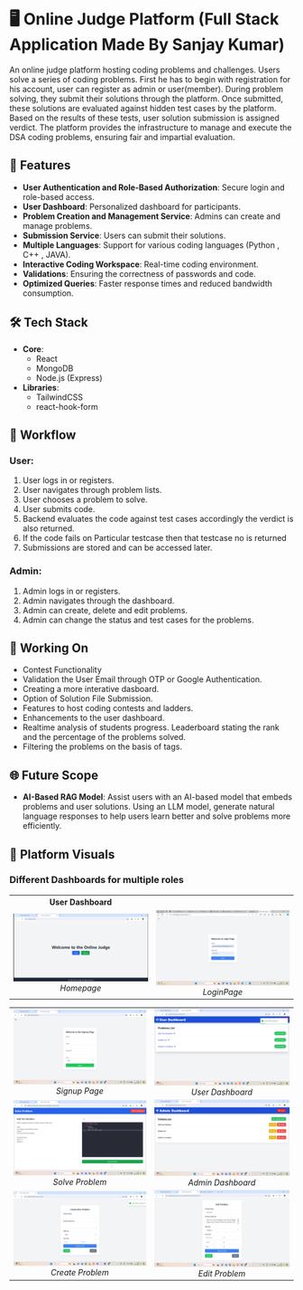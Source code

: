 # 🖥️ Online Judge Platform (Full Stack Application Made By Sanjay Kumar)

An online judge platform hosting coding problems and challenges. Users solve a series of coding problems. First he has to begin with registration for his account, user can register as admin or user(member). During problem solving, they submit their solutions through the platform. Once submitted, these solutions are evaluated against hidden test cases by the platform. Based on the results of these tests, user solution submission is assigned verdict. The platform provides the infrastructure to manage and execute the DSA coding problems, ensuring fair and impartial evaluation.

## 🌟 Features

- **User Authentication and Role-Based Authorization**: Secure login and role-based access.
- **User Dashboard**: Personalized dashboard for participants.
- **Problem Creation and Management Service**: Admins can create and manage problems.
- **Submission Service**: Users can submit their solutions.
- **Multiple Languages**: Support for various coding languages (Python , C++ , JAVA).
- **Interactive Coding Workspace**: Real-time coding environment.
- **Validations**: Ensuring the correctness of passwords and code.
- **Optimized Queries**: Faster response times and reduced bandwidth consumption.

## 🛠️ Tech Stack

- **Core**:
  - React
  - MongoDB
  - Node.js (Express)
- **Libraries**:
  - TailwindCSS
  - react-hook-form
    
## 🔄 Workflow

### User:
1. User logs in or registers.
2. User navigates through problem lists.
3. User chooses a problem to solve.
4. User submits code.
5. Backend evaluates the code against test cases accordingly the verdict is also returned.
6. If the code fails on Particular testcase then that testcase no is returned
6. Submissions are stored  and can be accessed later.

### Admin:
1. Admin logs in or registers.
2. Admin navigates through the dashboard.
3. Admin can create, delete and edit problems.
4. Admin can change the status and test cases for the problems.



## 🔧 Working On

- Contest Functionality 
- Validation the User Email through OTP or Google Authentication.
- Creating a more interative dasboard.
- Option of Solution File Submission.
- Features to host coding contests and ladders.
- Enhancements to the user dashboard.
- Realtime analysis of students progress. Leaderboard stating the rank and the percentage of the problems solved.
- Filtering the problems on the basis of tags.

## 🌐 Future Scope

- **AI-Based RAG Model**: Assist users with an AI-based model that embeds problems and user solutions. Using an LLM model, generate natural language responses to help users learn better and solve problems more efficiently.


## 🎨 Platform Visuals

### Different Dashboards for multiple roles 
<div align="center">
  <table>
    <tr>
    <th align="center">User Dashboard</th>
      </tr>
    <tr>
      <td align="center">
        <img src="https://github.com/Sanjay5734/Online-Judge-Plateform/blob/main/assets/homepage.png" alt="Landing page" style="width: 300px;"/>
        <br />
        <em>Homepage</em>
      </td>
      <td align="center">
        <img src="https://github.com/yash52003/OnlineJudge/blob/main/assets/LoginPage.png" style="width: 300px;"/>
        <br />
        <em>LoginPage</em>
      </td>
    </tr>
  </table>
</div>

<div align="center">
  <table>
   <tr>
     <td align="center">
        <img src="https://github.com/yash52003/OnlineJudge/blob/main/assets/SingupPage.png" alt="Landing register" style="width: 300px;"/>
        <br />
        <em>Signup Page</em>
      </td>
      <td align="center">
        <img src="https://github.com/yash52003/OnlineJudge/blob/main/assets/UserDashboard.png" style="width: 300px;"/>
        <br />
        <em>User Dashboard</em>
      </td>
    </tr>
    <tr>
           <td align="center">
        <img src="https://github.com/yash52003/OnlineJudge/blob/main/assets/SolveProblemPage.png" alt="Landing register" style="width: 300px;"/>
        <br />
        <em>Solve Problem</em>
      </td>
          </td>
           <td align="center">
        <img src="https://github.com/yash52003/OnlineJudge/blob/main/assets/AdminCrud.png" alt="Landing register" style="width: 300px;"/>
        <br />
        <em>Admin Dashboard</em>
      </td>
    </tr>
    <tr>
           <td align="center">
        <img src="https://github.com/yash52003/OnlineJudge/blob/main/assets/CreateProblemPage.png" alt="Landing register" style="width: 300px;"/>
        <br />
        <em>Create Problem</em>
      </td>
          </td>
           <td align="center">
        <img src="https://github.com/yash52003/OnlineJudge/blob/main/assets/Edit.CreateProblem.png" style="width: 300px;"/>
        <br />
        <em>Edit Problem</em>
      </td>
    </tr>
  </table>
</div>
